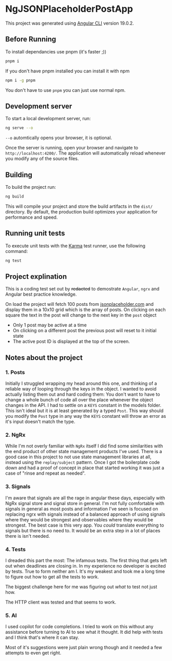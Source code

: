 # NgJSONPlaceholderPostApp

This project was generated using [Angular CLI](https://github.com/angular/angular-cli) version 19.0.2.

## Before Running

To install dependancies use pnpm (it's faster ;))

```bash
pnpm i
```

If you don't have pnpm installed you can install it with npm

```bash
npm i -g pnpm
```

You don't have to use `pnpm` you can just use normal npm.

## Development server

To start a local development server, run:

```bash
ng serve --o
```

`--o` automtically opens your browser, it is optional.

Once the server is running, open your browser and navigate to `http://localhost:4200/`. The application will automatically reload whenever you modify any of the source files.

## Building

To build the project run:

```bash
ng build
```

This will compile your project and store the build artifacts in the `dist/` directory. By default, the production build optimizes your application for performance and speed.

## Running unit tests

To execute unit tests with the [Karma](https://karma-runner.github.io) test runner, use the following command:

```bash
ng test
```

## Project explination

This is a coding test set out by ~~redacted~~ to demostrate `Angular`, `ngrx` and Angular best practice knowledge.

On load the project will fetch 100 posts from [jsonplaceholder.com](http://jsonplaceholder.com) and display them in a 10x10 grid which is the array of posts. On clicking on each square the text in the post will change to the next key in the `post` object

- Only 1 post may be active at a time
- On clicking on a different post the previous post will reset to it initial state
- The active post ID is displayed at the top of the screen.

## Notes about the project

### 1. Posts

Initially I struggled wrapping my head around this one, and thinking of a reliable way of looping through the keys in the object. I wanted to avoid actually listing them out and hard coding them: You don't want to have to change a whole bunch of code all over the place whenever the object changes in the API. I had to settle on a `KEYS` constant in the models folder. This isn't ideal but it is at least generated by a typed `Post`. This way should you modify the `Post` type in any way the `KEYS` constant will throw an error as it's input doesn't match the type.

### 2. NgRx

While I'm not overly familiar with `NgRx` itself I did find some similarities with the end product of other state management products I've used. There is a good case in this project to not use state management libraries at all, instead using the `replay/subject` pattern. Once I got the boilerplate code down and had a proof of concept in place that started working it was just a case of "rinse and repeat as needed".

### 3. Signals

I'm aware that signals are all the rage in angular these days, especially with NgRx signal store and signal store in general. I'm not fully comfortable with signals in general as most posts and information I've seen is focused on replacing ngrx with signals instead of a balanced approach of using signals where they would be strongest and observables where they would be strongest. The best case is this very app. You _could_ translate everything to signals but there is no need to. It would be an extra step in a lot of places there is isn't needed.

### 4. Tests

I dreaded this part the most: The infamous tests. The first thing that gets left out when deadlines are closing in. In my experience no developer is excited by tests. True to form neither am I. It's my weakest and took me a long time to figure out how to get all the tests to work.

The biggest challenge here for me was figuring out _what_ to test not just how.

The HTTP client was tested and that seems to work.

### 5. AI

I used copilot for code completions. I tried to work on this without any assistance before turning to AI to see what it thought. It did help with tests and I think that's where it can stay.

Most of it's suggestions were just plain wrong though and it needed a few attempts to even get right.
